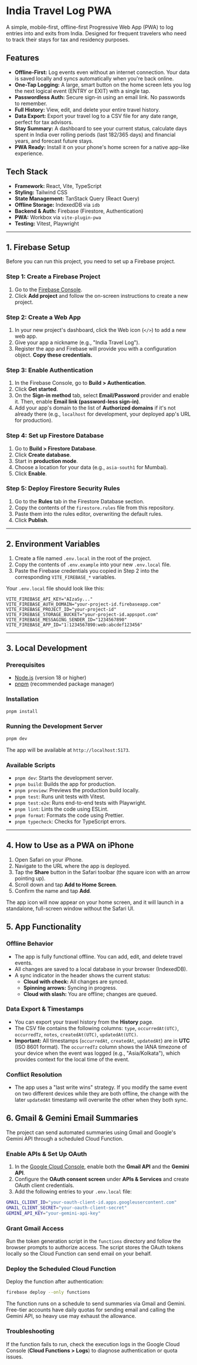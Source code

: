
# India Travel Log PWA

A simple, mobile-first, offline-first Progressive Web App (PWA) to log entries into and exits from India. Designed for frequent travelers who need to track their stays for tax and residency purposes.

## Features

- **Offline-First:** Log events even without an internet connection. Your data is saved locally and syncs automatically when you're back online.
- **One-Tap Logging:** A large, smart button on the home screen lets you log the next logical event (ENTRY or EXIT) with a single tap.
- **Passwordless Auth:** Secure sign-in using an email link. No passwords to remember.
- **Full History:** View, edit, and delete your entire travel history.
- **Data Export:** Export your travel log to a CSV file for any date range, perfect for tax advisors.
- **Stay Summary:** A dashboard to see your current status, calculate days spent in India over rolling periods (last 182/365 days) and financial years, and forecast future stays.
- **PWA Ready:** Install it on your phone's home screen for a native app-like experience.

## Tech Stack

- **Framework:** React, Vite, TypeScript
- **Styling:** Tailwind CSS
- **State Management:** TanStack Query (React Query)
- **Offline Storage:** IndexedDB via `idb`
- **Backend & Auth:** Firebase (Firestore, Authentication)
- **PWA:** Workbox via `vite-plugin-pwa`
- **Testing:** Vitest, Playwright

---

## 1. Firebase Setup

Before you can run this project, you need to set up a Firebase project.

### Step 1: Create a Firebase Project

1. Go to the [Firebase Console](https://console.firebase.google.com/).
2. Click **Add project** and follow the on-screen instructions to create a new project.

### Step 2: Create a Web App

1. In your new project's dashboard, click the Web icon (`</>`) to add a new web app.
2. Give your app a nickname (e.g., "India Travel Log").
3. Register the app and Firebase will provide you with a configuration object. **Copy these credentials.**

### Step 3: Enable Authentication

1. In the Firebase Console, go to **Build > Authentication**.
2. Click **Get started**.
3. On the **Sign-in method** tab, select **Email/Password** provider and enable it. Then, enable **Email link (password-less sign-in)**.
4. Add your app's domain to the list of **Authorized domains** if it's not already there (e.g., `localhost` for development, your deployed app's URL for production).

### Step 4: Set up Firestore Database

1. Go to **Build > Firestore Database**.
2. Click **Create database**.
3. Start in **production mode**.
4. Choose a location for your data (e.g., `asia-south1` for Mumbai).
5. Click **Enable**.

### Step 5: Deploy Firestore Security Rules

1. Go to the **Rules** tab in the Firestore Database section.
2. Copy the contents of the `firestore.rules` file from this repository.
3. Paste them into the rules editor, overwriting the default rules.
4. Click **Publish**.

---

## 2. Environment Variables

1. Create a file named `.env.local` in the root of the project.
2. Copy the contents of `.env.example` into your new `.env.local` file.
3. Paste the Firebase credentials you copied in Step 2 into the corresponding `VITE_FIREBASE_*` variables.

Your `.env.local` file should look like this:

```
VITE_FIREBASE_API_KEY="AIzaSy..."
VITE_FIREBASE_AUTH_DOMAIN="your-project-id.firebaseapp.com"
VITE_FIREBASE_PROJECT_ID="your-project-id"
VITE_FIREBASE_STORAGE_BUCKET="your-project-id.appspot.com"
VITE_FIREBASE_MESSAGING_SENDER_ID="1234567890"
VITE_FIREBASE_APP_ID="1:1234567890:web:abcdef123456"
```

---

## 3. Local Development

### Prerequisites

- [Node.js](https://nodejs.org/) (version 18 or higher)
- [pnpm](https://pnpm.io/installation) (recommended package manager)

### Installation

```bash
pnpm install
```

### Running the Development Server

```bash
pnpm dev
```

The app will be available at `http://localhost:5173`.

### Available Scripts

- `pnpm dev`: Starts the development server.
- `pnpm build`: Builds the app for production.
- `pnpm preview`: Previews the production build locally.
- `pnpm test`: Runs unit tests with Vitest.
- `pnpm test:e2e`: Runs end-to-end tests with Playwright.
- `pnpm lint`: Lints the code using ESLint.
- `pnpm format`: Formats the code using Prettier.
- `pnpm typecheck`: Checks for TypeScript errors.

---

## 4. How to Use as a PWA on iPhone

1. Open Safari on your iPhone.
2. Navigate to the URL where the app is deployed.
3. Tap the **Share** button in the Safari toolbar (the square icon with an arrow pointing up).
4. Scroll down and tap **Add to Home Screen**.
5. Confirm the name and tap **Add**.

The app icon will now appear on your home screen, and it will launch in a standalone, full-screen window without the Safari UI.

## 5. App Functionality

### Offline Behavior

- The app is fully functional offline. You can add, edit, and delete travel events.
- All changes are saved to a local database in your browser (IndexedDB).
- A sync indicator in the header shows the current status:
  - **Cloud with check:** All changes are synced.
  - **Spinning arrows:** Syncing in progress.
  - **Cloud with slash:** You are offline; changes are queued.

### Data Export & Timestamps

- You can export your travel history from the **History** page.
- The CSV file contains the following columns: `type`, `occurredAt(UTC)`, `occurredTz`, `notes`, `createdAt(UTC)`, `updatedAt(UTC)`.
- **Important:** All timestamps (`occurredAt`, `createdAt`, `updatedAt`) are in **UTC** (ISO 8601 format). The `occurredTz` column shows the IANA timezone of your device when the event was logged (e.g., "Asia/Kolkata"), which provides context for the local time of the event.

### Conflict Resolution

- The app uses a "last write wins" strategy. If you modify the same event on two different devices while they are both offline, the change with the later `updatedAt` timestamp will overwrite the other when they both sync.

## 6. Gmail & Gemini Email Summaries

The project can send automated summaries using Gmail and Google's Gemini API through a scheduled Cloud Function.

### Enable APIs & Set Up OAuth

1. In the [Google Cloud Console](https://console.cloud.google.com/), enable both the **Gmail API** and the **Gemini API**.
2. Configure the **OAuth consent screen** under **APIs & Services** and create OAuth client credentials.
3. Add the following entries to your `.env.local` file:

```bash
GMAIL_CLIENT_ID="your-oauth-client-id.apps.googleusercontent.com"
GMAIL_CLIENT_SECRET="your-oauth-client-secret"
GEMINI_API_KEY="your-gemini-api-key"
```

### Grant Gmail Access

Run the token generation script in the `functions` directory and follow the browser prompts to authorize access. The script stores the OAuth tokens locally so the Cloud Function can send email on your behalf.

### Deploy the Scheduled Cloud Function

Deploy the function after authentication:

```bash
firebase deploy --only functions
```

The function runs on a schedule to send summaries via Gmail and Gemini. Free-tier accounts have daily quotas for sending email and calling the Gemini API, so heavy use may exhaust the allowance.

### Troubleshooting

If the function fails to run, check the execution logs in the Google Cloud Console (**Cloud Functions > Logs**) to diagnose authentication or quota issues.

